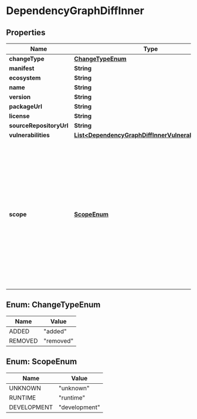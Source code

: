 

# DependencyGraphDiffInner


## Properties

| Name | Type | Description | Notes |
|------------ | ------------- | ------------- | -------------|
|**changeType** | [**ChangeTypeEnum**](#ChangeTypeEnum) |  |  |
|**manifest** | **String** |  |  |
|**ecosystem** | **String** |  |  |
|**name** | **String** |  |  |
|**version** | **String** |  |  |
|**packageUrl** | **String** |  |  |
|**license** | **String** |  |  |
|**sourceRepositoryUrl** | **String** |  |  |
|**vulnerabilities** | [**List&lt;DependencyGraphDiffInnerVulnerabilitiesInner&gt;**](DependencyGraphDiffInnerVulnerabilitiesInner.md) |  |  |
|**scope** | [**ScopeEnum**](#ScopeEnum) | Where the dependency is utilized. &#x60;development&#x60; means that the dependency is only utilized in the development environment. &#x60;runtime&#x60; means that the dependency is utilized at runtime and in the development environment. |  |



## Enum: ChangeTypeEnum

| Name | Value |
|---- | -----|
| ADDED | &quot;added&quot; |
| REMOVED | &quot;removed&quot; |



## Enum: ScopeEnum

| Name | Value |
|---- | -----|
| UNKNOWN | &quot;unknown&quot; |
| RUNTIME | &quot;runtime&quot; |
| DEVELOPMENT | &quot;development&quot; |



